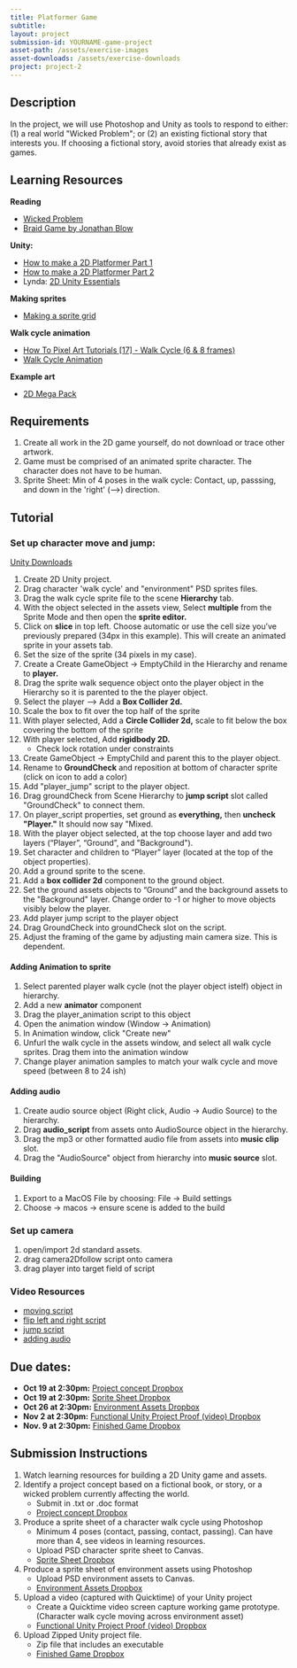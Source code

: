 ```yaml
---
title: Platformer Game
subtitle:
layout: project
submission-id: YOURNAME-game-project
asset-path: /assets/exercise-images
asset-downloads: /assets/exercise-downloads
project: project-2
---
```

## Description

In the project, we will use Photoshop and Unity as tools to respond to either: (1) a real world "Wicked Problem"; or (2) an existing fictional story that interests you. If choosing a fictional story, avoid stories that already exist as games.

## Learning Resources

**Reading**

- [Wicked Problem](https://hackernoon.com/design-thinking-and-wicked-problems-9265c14fe8e4)
- [Braid Game by Jonathan Blow](https://www.youtube.com/watch?v=QxXkcg-stLE)

**Unity:**

- [How to make a 2D Platformer Part 1](https://www.youtube.com/watch?v=UbPiCgCkHTE)
- [How to make a 2D Platformer Part 2](https://www.youtube.com/watch?v=zwNGjS_1Lxk)
- Lynda: [2D Unity Essentials](https://www.lynda.com/Games-tutorials/Unity-5-2D-Essential-Training/494386-2.html?org=psu.edu)

**Making sprites**

- [Making a sprite grid](https://www.youtube.com/watch?v=8x1dh3TDnss)

**Walk cycle animation**

- [How To Pixel Art Tutorials [17] - Walk Cycle (6 & 8 frames)](https://www.youtube.com/watch?v=5QTCwiJUmmo)
- [Walk Cycle Animation](https://www.youtube.com/watch?v=2y6aVz0Acx0)

**Example art**

- [2D Mega Pack](http://devassets.com/assets/2d-mega-pack/)

## Requirements

1. Create all work in the 2D game yourself, do not download or trace other artwork.
2. Game must be comprised of an animated sprite character. The character does not have to be human.
3. Sprite Sheet: Min of 4 poses in the walk cycle: Contact, up, passsing, and down in the 'right' \(-->\) direction.

## Tutorial

### Set up character move and jump:

[Unity Downloads]({{site.baseurl}}{{page.asset-downloads}}/unity-demo.zip)

1. Create 2D Unity project.
2. Drag character 'walk cycle' and "environment" PSD sprites files.
3. Drag the walk cycle sprite file to the scene **Hierarchy** tab.
4. With the object selected in the assets view, Select **multiple** from the Sprite Mode and then open the **sprite editor.**
5. Click on **slice** in top left. Choose automatic or use the cell size you’ve previously prepared (34px in this example). This will create an animated sprite in your assets tab.
6. Set the size of the sprite (34 pixels in my case).
7. Create a Create GameObject -> EmptyChild in the Hierarchy and rename to **player.**
8. Drag the sprite walk sequence object onto the player object in the Hierarchy so it is parented to the the player object.
9. Select the player --> Add a **Box Collider 2d.**
10. Scale the box to fit over the top half of the sprite
11. With player selected, Add a **Circle Collider 2d,** scale to fit below the box covering the bottom of the sprite
12. With player selected, Add **rigidbody 2D.**
    - Check lock rotation under constraints
13. Create GameObject -> EmptyChild and parent this to the player object.
14. Rename to **GroundCheck** and reposition at bottom of character sprite (click on icon to add a color)
15. Add "player_jump" script to the player object.
16. Drag groundCheck from Scene Hierarchy to **jump script** slot called "GroundCheck" to connect them.
17. On player_script properties, set ground as **everything,** then **uncheck "Player."** It should now say "Mixed.
18. With the player object selected, at the top choose layer and add two layers (“Player”, “Ground”, and "Background").
19. Set character and children to “Player” layer (located at the top of the object properties).
20. Add a ground sprite to the scene.
21. Add a **box collider 2d** component to the ground object.
22. Set the ground assets objects to “Ground” and the background assets to the "Background" layer. Change order to -1 or higher to move objects visibly below the player.
23. Add player jump script to the player object
24. Drag GroundCheck into groundCheck slot on the script.
25. Adjust the framing of the game by adjusting main camera size. This is dependent.

#### Adding Animation to sprite 

1. Select parented player walk cycle (not the player object istelf) object in hierarchy. 
2. Add a new **animator** component
3. Drag the player_animation script to this object
4. Open the animation window (Window -> Animation)
5. In Animation window, click "Create new"
6. Unfurl the walk cycle in the assets window, and select all walk cycle sprites. Drag them into the animation window
7. Change player animation samples to match your walk cycle and move speed  (between 8 to 24 ish)

#### Adding audio 

1. Create audio source object (Right click, Audio -> Audio Source) to the hierarchy.
2. Drag **audio_script** from assets onto AudioSource object in the hierarchy.
3. Drag the mp3 or other formatted audio file from assets into **music clip** slot.
4. Drag the "AudioSource" object from hierarchy into **music source** slot.

#### Building
1. Export to a MacOS File by choosing: File -> Build settings
2. Choose  -> macos -> ensure scene is added to the build

### Set up camera

1. open/import 2d standard assets.
2. drag camera2Dfollow script onto camera
3. drag player into target field of script

### Video Resources

- [moving script](https://www.youtube.com/watch?v=Rr4sE_A_E-Q)
- [flip left and right script](https://www.youtube.com/watch?v=y7IJsnKR120)
- [jump script](https://www.youtube.com/watch?v=Kvje4xqB258)
- [adding audio](https://www.youtube.com/watch?v=egxNXuwf0_g)


## Due dates:

- **Oct 19 at 2:30pm:** [Project concept Dropbox](https://psu.instructure.com/courses/1913414/assignments/10430505)
- **Oct 19 at 2:30pm:** [Sprite Sheet Dropbox](https://psu.instructure.com/courses/1913414/assignments/10427548)
- **Oct 26 at 2:30pm:** [Environment Assets Dropbox](https://psu.instructure.com/courses/1913414/assignments/10430256)
- **Nov 2 at 2:30pm:** [Functional Unity Project Proof (video) Dropbox](https://psu.instructure.com/courses/1913414/assignments/10430362)
- **Nov. 9 at 2:30pm:** [Finished Game Dropbox](https://psu.instructure.com/courses/1913414/assignments/10347037) 

## Submission Instructions

1. Watch learning resources for building a 2D Unity game and assets.
1. Identify a project concept based on a fictional book, or story, or a wicked problem currently affecting the world.
   - Submit in .txt or .doc format
   - [Project concept Dropbox](https://psu.instructure.com/courses/1913414/assignments/10430505)
2. Produce a sprite sheet of a character walk cycle using Photoshop
   - Minimum 4 poses (contact, passing, contact, passing). Can have more than 4, see videos in learning resources.
   - Upload PSD character sprite sheet to Canvas.
   - [Sprite Sheet Dropbox](https://psu.instructure.com/courses/1913414/assignments/10427548)
4. Produce a sprite sheet of environment assets using Photoshop
   - Upload PSD environment assets to Canvas.
   - [Environment Assets Dropbox](https://psu.instructure.com/courses/1913414/assignments/10430256)
5. Upload a video (captured with Quicktime) of your Unity project
   - Create a Quicktime video screen capture working game prototype. (Character walk cycle moving across environment asset)
   - [Functional Unity Project Proof (video) Dropbox](https://psu.instructure.com/courses/1913414/assignments/10430362)
6. Upload Zipped Unity project file.
   - Zip file that includes an executable
   - [Finished Game Dropbox](https://psu.instructure.com/courses/1913414/assignments/10347037)